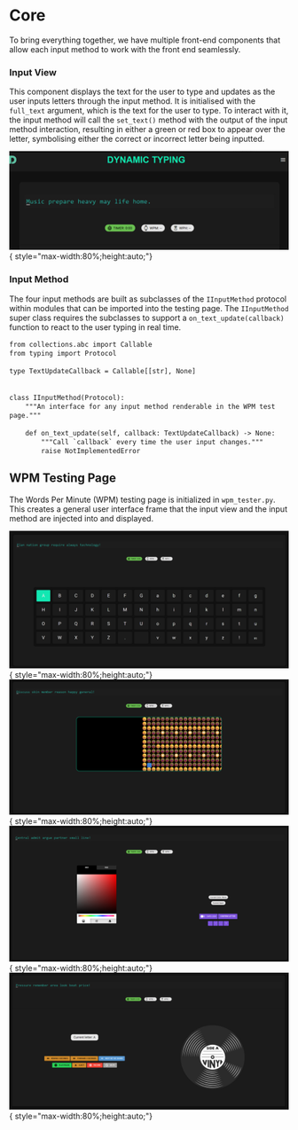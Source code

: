 # Core
To bring everything together, we have multiple front-end components that allow each input method to work with the front end seamlessly.

### Input View
This component displays the text for the user to type and updates as the user inputs letters through the input method. It is initialised with the `full_text` argument, which is the text for the user to type. To interact with it, the input method will call the `set_text()` method with the output of the input method interaction, resulting in either a green or red box to appear over the letter, symbolising either the correct or incorrect letter being inputted.

![image](./assets/images/core/input_view.png){ style="max-width:80%;height:auto;"}

### Input Method
The four input methods are built as subclasses of the `IInputMethod` protocol within modules that can be imported into the testing page. The `IInputMethod` super class requires the subclasses to support a `on_text_update(callback)` function to react to the user typing in real time.

    from collections.abc import Callable
    from typing import Protocol

    type TextUpdateCallback = Callable[[str], None]


    class IInputMethod(Protocol):
        """An interface for any input method renderable in the WPM test page."""

        def on_text_update(self, callback: TextUpdateCallback) -> None:
            """Call `callback` every time the user input changes."""
            raise NotImplementedError

## WPM Testing Page
The Words Per Minute (WPM) testing page is initialized in `wpm_tester.py`. This creates a general user interface frame that the input view and the input method are injected into and displayed.

![image](./assets/images/core/keyboard.png){ style="max-width:80%;height:auto;"}
![image](./assets/images/core/platform.png){ style="max-width:80%;height:auto;"}
![image](./assets/images/core/color.png){ style="max-width:80%;height:auto;"}
![image](./assets/images/core/audio.png){ style="max-width:80%;height:auto;"}



